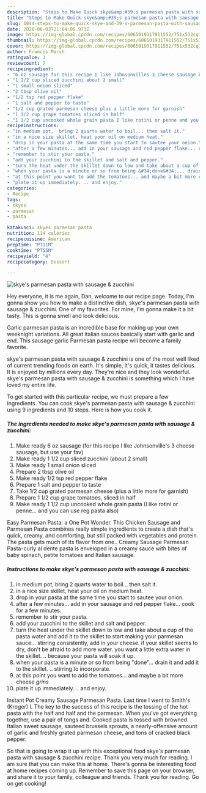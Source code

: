```yaml
---
description: "Steps to Make Quick skye&amp;#39;s parmesan pasta with sausage &amp;amp; zucchini"
title: "Steps to Make Quick skye&amp;#39;s parmesan pasta with sausage &amp;amp; zucchini"
slug: 1044-steps-to-make-quick-skye-and-39-s-parmesan-pasta-with-sausage-and-amp-zucchini
date: 2020-06-03T21:04:06.973Z
image: https://img-global.cpcdn.com/recipes/6065019317911552/751x532cq70/skyes-parmesan-pasta-with-sausage-zucchini-recipe-main-photo.jpg
thumbnail: https://img-global.cpcdn.com/recipes/6065019317911552/751x532cq70/skyes-parmesan-pasta-with-sausage-zucchini-recipe-main-photo.jpg
cover: https://img-global.cpcdn.com/recipes/6065019317911552/751x532cq70/skyes-parmesan-pasta-with-sausage-zucchini-recipe-main-photo.jpg
author: Francis Marsh
ratingvalue: 3
reviewcount: 7
recipeingredient:
- "6 oz sausage for this recipe I like Johnsonvilles 3 cheese sausage but use your fav"
- "1 1/2 cup sliced zucchini about 2 small"
- "1 small onion sliced"
- "2 tbsp olive oil"
- "1/2 tsp red pepper flake"
- "1 salt and pepper to taste"
- "1/2 cup grated parmesan cheese plus a little more for garnish"
- "1 1/2 cup grape tomatoes sliced in half"
- "1 1/2 cup uncooked whole grain pasta I like rotini or penne and you can use reg pasta also"
recipeinstructions:
- "in medium pot,  bring 2 quarts water to boil... then salt it."
- "in a nice size skillet, heat your oil on medium heat."
- "drop in your pasta at the same time you start to sautee your onion."
- "after a few minutes... add in your sausage and red pepper flake... cook for a few minutes."
- "remember to stir your pasta."
- "add your zucchini to the skillet and salt and pepper."
- "turn the heat under the skillet down to low and take about a cup of the pasta water and add it to the skillet to start making your parmesan sauce... stirring consistently, add in your cheese. if your skillet seems to dry, don&#39;t be afraid to add more water. you want a little extra water in the skillet. .. because your pasta will soak it up."
- "when your pasta is a minute or so from being &#34;done&#34;... drain it and add it to the skillet. .. stirring to incorporate."
- "at this point you want to add the tomatoes... and maybe a bit more cheese *grins*"
- "plate it up immediately. .. and enjoy."
categories:
- Recipe
tags:
- skyes
- parmesan
- pasta

katakunci: skyes parmesan pasta 
nutrition: 114 calories
recipecuisine: American
preptime: "PT11M"
cooktime: "PT55M"
recipeyield: "4"
recipecategory: Dessert

---
```



![skye&#39;s parmesan pasta with sausage &amp; zucchini](https://img-global.cpcdn.com/recipes/6065019317911552/751x532cq70/skyes-parmesan-pasta-with-sausage-zucchini-recipe-main-photo.jpg)

Hey everyone, it is me again, Dan, welcome to our recipe page. Today, I'm gonna show you how to make a distinctive dish, skye&#39;s parmesan pasta with sausage &amp; zucchini. One of my favorites. For mine, I'm gonna make it a bit tasty. This is gonna smell and look delicious.

Garlic parmesan pasta is an incredible base for making up your own weeknight variations. All great italian sauces basically start with garlic and end. This sausage garlic Parmesan pasta recipe will become a family favorite.

skye&#39;s parmesan pasta with sausage &amp; zucchini is one of the most well liked of current trending foods on earth. It's simple, it's quick, it tastes delicious. It is enjoyed by millions every day. They're nice and they look wonderful. skye&#39;s parmesan pasta with sausage &amp; zucchini is something which I have loved my entire life.


To get started with this particular recipe, we must prepare a few ingredients. You can cook skye&#39;s parmesan pasta with sausage &amp; zucchini using 9 ingredients and 10 steps. Here is how you cook it.

<!--inarticleads1-->

##### The ingredients needed to make skye&#39;s parmesan pasta with sausage &amp; zucchini:

1. Make ready 6 oz sausage (for this recipe I like Johnsonville&#39;s 3 cheese sausage, but use your fav)
1. Make ready 1 1/2 cup sliced zucchini (about 2 small)
1. Make ready 1 small onion sliced
1. Prepare 2 tbsp olive oil
1. Make ready 1/2 tsp red pepper flake
1. Prepare 1 salt and pepper to taste
1. Take 1/2 cup grated parmesan cheese (plus a little more for garnish)
1. Prepare 1 1/2 cup grape tomatoes, sliced in half
1. Make ready 1 1/2 cup uncooked whole grain pasta (I like rotini or penne... and you can use reg pasta also)


Easy Parmesan Pasta: a One Pot Wonder. This Chicken Sausage and Parmesan Pasta combines really simple ingredients to create a dish that&#39;s quick, creamy, and comforting, but still packed with vegetables and protein. The pasta gets much of its flavor from one.. Creamy Sausage Parmesan Pasta-curly al dente pasta is enveloped in a creamy sauce with bites of baby spinach, petite tomatoes and Italian sausage. 

<!--inarticleads2-->

##### Instructions to make skye&#39;s parmesan pasta with sausage &amp; zucchini:

1. in medium pot,  bring 2 quarts water to boil... then salt it.
1. in a nice size skillet, heat your oil on medium heat.
1. drop in your pasta at the same time you start to sautee your onion.
1. after a few minutes... add in your sausage and red pepper flake... cook for a few minutes.
1. remember to stir your pasta.
1. add your zucchini to the skillet and salt and pepper.
1. turn the heat under the skillet down to low and take about a cup of the pasta water and add it to the skillet to start making your parmesan sauce... stirring consistently, add in your cheese. if your skillet seems to dry, don&#39;t be afraid to add more water. you want a little extra water in the skillet. .. because your pasta will soak it up.
1. when your pasta is a minute or so from being &#34;done&#34;... drain it and add it to the skillet. .. stirring to incorporate.
1. at this point you want to add the tomatoes... and maybe a bit more cheese *grins*
1. plate it up immediately. .. and enjoy.


Instant Pot Creamy Sausage Parmesan Pasta. Last time I went to Smith&#39;s (Kroger) I. The key to the success of this recipe is the tossing of the hot pasta with the half and half and the parmesan. When you&#39;ve got everything together, use a pair of tongs and. Cooked pasta is tossed with browned Italian sweet sausage, sauteed brussels sprouts, a nearly-offensive amount of garlic and freshly grated parmesan cheese, and tons of cracked black pepper. 

So that is going to wrap it up with this exceptional food skye&#39;s parmesan pasta with sausage &amp; zucchini recipe. Thank you very much for reading. I am sure that you can make this at home. There's gonna be interesting food at home recipes coming up. Remember to save this page on your browser, and share it to your family, colleague and friends. Thank you for reading. Go on get cooking!
